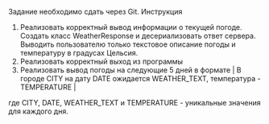 Задание необходимо сдать через Git. Инструкция
1. Реализовать корректный вывод информации о текущей погоде. Создать класс WeatherResponse и десериализовать ответ сервера. Выводить пользователю только текстовое описание погоды и температуру в градусах Цельсия.
2. Реализовать корректный выход из программы
3. Реализовать вывод погоды на следующие 5 дней в формате
| В городе CITY на дату DATE ожидается WEATHER_TEXT, температура - TEMPERATURE |

где CITY, DATE, WEATHER_TEXT и TEMPERATURE - уникальные значения для каждого дня.
